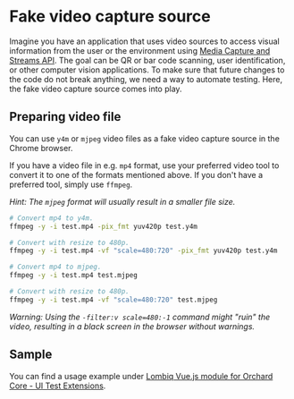 # Fake video capture source

Imagine you have an application that uses video sources to access visual information from the user or the environment using [Media Capture and Streams API](https://developer.mozilla.org/en-US/docs/Web/API/Media_Capture_and_Streams_API). The goal can be QR or bar code scanning, user identification, or other computer vision applications. To make sure that future changes to the code do not break anything, we need a way to automate testing. Here, the fake video capture source comes into play.

## Preparing video file

You can use `y4m` or `mjpeg` video files as a fake video capture source in the Chrome browser.

If you have a video file in e.g. `mp4` format, use your preferred video tool to convert it to one of the formats mentioned above. If you don't have a preferred tool, simply use `ffmpeg`.

_Hint: The `mjpeg` format will usually result in a smaller file size._

```bash
# Convert mp4 to y4m.
ffmpeg -y -i test.mp4 -pix_fmt yuv420p test.y4m

# Convert with resize to 480p.
ffmpeg -y -i test.mp4 -vf "scale=480:720" -pix_fmt yuv420p test.y4m

# Convert mp4 to mjpeg.
ffmpeg -y -i test.mp4 test.mjpeg

# Convert with resize to 480p.
ffmpeg -y -i test.mp4 -vf "scale=480:720" test.mjpeg
```

_Warning: Using the `-filter:v scale=480:-1` command might "ruin" the video, resulting in a black screen in the browser without warnings._
 
## Sample

You can find a usage example under [Lombiq Vue.js module for Orchard Core - UI Test Extensions](https://github.com/Lombiq/Orchard-Vue.js/tree/dev/Lombiq.VueJs.Tests.UI).

